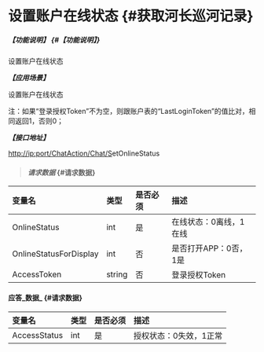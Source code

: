 # 设置账户在线状态 {#获取河长巡河记录}

##### _【功能说明】_ {#【功能说明】}

设置账户在线状态

_**【应用场景】**_

设置账户在线状态

注：如果“登录授权Token”不为空，则跟账户表的“LastLoginToken”的值比对，相同返回1，否则0；

_**【接口地址】**_

[http://ip:port/ChatAction/](http://ip:port/HMQuery/PatrolRiver/GetPatrolRivers)[Chat](http://ip:port/HMQuery/PatrolRiver/GetPatrolRivers)[/S](http://ip:port/HMQuery/PatrolRiver/GetPatrolRivers)etOnlineStatus

> #### _请求数据_ {#请求数据}

| 变量名 | 类型 | 是否必须 | 描述 |
| :--- | :--- | :--- | :--- |
| OnlineStatus | int | 是 | 在线状态：0离线，1在线 |
| OnlineStatusForDisplay | int | 否 | 是否打开APP：0否，1是 |
| AccessToken | string | 否 | 登录授权Token |

#### 应答_数据_ {#请求数据}

| 变量名 | 类型 | 是否必须 | 描述 |
| :--- | :--- | :--- | :--- |
| AccessStatus | int | 是 | 授权状态：0失效，1正常 |



